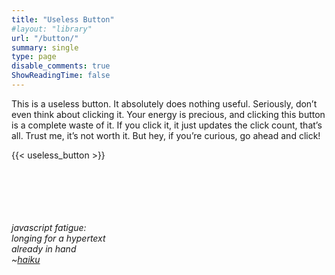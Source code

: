 ```yaml
---
title: "Useless Button"
#layout: "library"
url: "/button/"
summary: single
type: page
disable_comments: true
ShowReadingTime: false
---
```


This is a useless button. It absolutely does nothing useful. Seriously, don’t even think about clicking it. Your energy is precious, and clicking this button is a complete waste of it. If you click it, it just updates the click count, that’s all. Trust me, it’s not worth it. But hey, if you’re curious, go ahead and click!

 {{< useless_button >}} 


\
\
\
\
\
*javascript fatigue:*  
*longing for a hypertext*  
*already in hand*  
*~[haiku](https://htmx.org/)*

